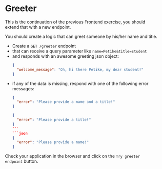 # Greeter

This is the continuation of the previous Frontend exercise, you should extend
that with a new endpoint.

You should create a logic that can greet someone by his/her name and title.

- Create a `GET /greeter` endpoint
- that can receive a query parameter like `name=Petike&title=student`
- and responds with an awesome greeting json object:
  ```json
  {
    "welcome_message": "Oh, hi there Petike, my dear student!"
  }
  ```
- if any of the data is missing, respond with one of the following error
  messages:
  ```json
  {
    "error": "Please provide a name and a title!"
  }
  ```
  ````json
  {
    "error": "Please provide a title!"
  }
  ```
  ```json
  {
    "error": "Please provide a name!"
  }
  ````

Check your application in the browser and click on the `Try greeter endpoint`
button.
